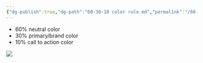 ```yaml
---
{"dg-publish":true,"dg-path":"60-30-10 color rule.md","permalink":"/60-30-10-color-rule/","tags":["articles/design"]}
---
```


- 60% neutral color
- 30% primary/brand color
- 10% call to action color

![](https://www.youtube.com/watch?v=UWwNIMHFdW4)
